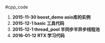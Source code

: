 #cpp_code
1. **2015-11-30   boost_demo asio库的实例**
2. **2015-12-1    basic  工具代码**
3. **2015-12-1    thread_pool 半同步半异步线程池**
3. **2016-01-12   RTX 学习代码**